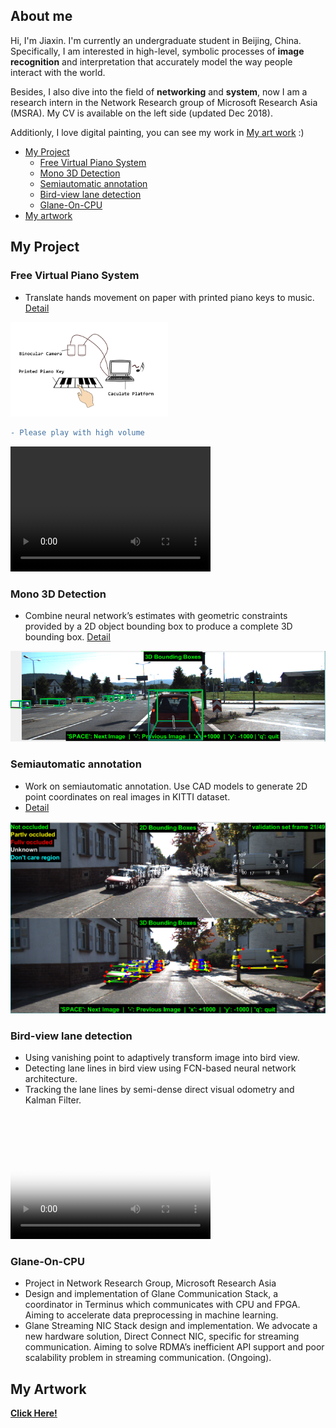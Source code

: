 
<meta http-equiv="X-UA-Compatible" content="IE=Edge,chrome=1">

## About me

Hi, I'm Jiaxin. I'm currently an undergraduate student in Beijing, China. Specifically, I am interested in high-level, symbolic processes of **image recognition** and interpretation that accurately model the way people interact with the world.

Besides, I also dive into the field of **networking** and **system**, now I am a research intern in the Network Research group of Microsoft Research Asia (MSRA). My CV is available on the left side (updated Dec 2018).

Additionly, I love digital painting, you can see my work in [My art work](https://photos.google.com/share/AF1QipOVooov5Zav8ADyYoYuFBqVz4_sWCLplyxZyXAuT9sFbsXajnxg6QTqWDu78W_3dw?key=X1d1X0RjSTZxdjJUcWJNTzBsaW9BZGRPb1JNMzBn)  :)

- [My Project](#my-project) 
  - [Free Virtual Piano System](#free-virtual-piano-system) 
  - [Mono 3D Detection](#mono-3d-detection) 
  - [Semiautomatic annotation](#semiautomatic-annotation) 
  - [Bird-view lane detection](#bird-view-lane-detection) 
  - [Glane-On-CPU](#glane-on-cPU) 
- [My artwork](#my-artwork) 


## My Project

### Free Virtual Piano System
- Translate hands movement on paper with printed piano keys to music. [Detail](/pages/Page_1.md)

<img src="src/System_structure.png" width="50%" />

```diff
- Please play with high volume
```

<video src="src/piano.mp4" width="320" height="200" controls preload></video>



### Mono 3D Detection
- Combine neural network’s estimates with geometric constraints provided by a 2D object bounding box to produce a complete 3D bounding box. [Detail](/pages/Page_2.md)

![Geometry](src/result_2.png)



### Semiautomatic annotation
- Work on semiautomatic annotation. Use CAD models to generate 2D point coordinates on real images in KITTI dataset.
- [Detail](/pages/Page_3.md)

![Semiautomatic_annotation](src/Annotation.png)


### Bird-view lane detection
- Using vanishing point to adaptively transform image into bird view.
- Detecting lane lines in bird view using FCN-based neural network architecture.
- Tracking the lane lines by semi-dense direct visual odometry and Kalman Filter.

<video src="https://youtu.be/BknVnDX1JVA" poster="src/lane_detection_poster.png" width="320" height="200" controls preload></video>

### Glane-On-CPU
- Project in Network Research Group, Microsoft Research Asia
- Design and implementation of Glane Communication Stack, a coordinator in Terminus which communicates with CPU and FPGA. Aiming to accelerate data preprocessing in machine learning.
- Glane Streaming NIC Stack design and implementation. We advocate a new hardware solution, Direct Connect NIC, specific for streaming communication. Aiming to solve RDMA’s inefficient API support and poor scalability problem in streaming communication. (Ongoing).


## My Artwork

[**Click Here!**](https://photos.google.com/share/AF1QipOVooov5Zav8ADyYoYuFBqVz4_sWCLplyxZyXAuT9sFbsXajnxg6QTqWDu78W_3dw?key=X1d1X0RjSTZxdjJUcWJNTzBsaW9BZGRPb1JNMzBn)

